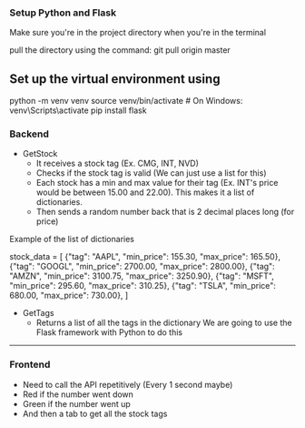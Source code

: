 ### Setup Python and Flask 
Make sure you're in the project directory when you're in the terminal

pull the directory using the command:
git pull origin master

## Set up the virtual environment using
python -m venv venv
source venv/bin/activate  # On Windows: venv\Scripts\activate
pip install flask
### Backend
- GetStock
	- It receives a stock tag (Ex. CMG, INT, NVD)
	- Checks if the stock tag is valid (We can just use a list for this)
	- Each stock has a min and max value for their tag (Ex. INT's price would be between 15.00 and 22.00). This makes it a list of dictionaries.
	- Then sends a random number back that is 2 decimal places long (for price)

Example of the list of dictionaries

stock_data = [
    {"tag": "AAPL", "min_price": 155.30, "max_price": 165.50},
    {"tag": "GOOGL", "min_price": 2700.00, "max_price": 2800.00},
    {"tag": "AMZN", "min_price": 3100.75, "max_price": 3250.90},
    {"tag": "MSFT", "min_price": 295.60, "max_price": 310.25},
    {"tag": "TSLA", "min_price": 680.00, "max_price": 730.00},
]

- GetTags
	- Returns a list of all the tags in the dictionary
We are going to use the Flask framework with Python to do this


---
### Frontend
- Need to call the API repetitively (Every 1 second maybe)
- Red if the number went down
- Green if the number went up
- And then a tab to get all the stock tags
